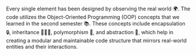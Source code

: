 Every single element has been designed by observing the real world 🌍. The code utilizes the Object-Oriented Programming (OOP) concepts that we learned in the second semester 📚. These concepts include encapsulation 🔒, inheritance 👨‍👩‍👧, polymorphism 🔄, and abstraction 🧩, which help in creating a modular and maintainable code structure that mirrors real-world entities and their interactions.
